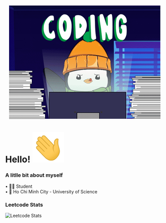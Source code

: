 <p align="center">
  <img src="https://github.com/ducviet5138/ducviet5138/blob/main/coding.gif" alt="coding" />
</p>
     
# Hello! <img src="https://github.com/ABSphreak/ABSphreak/blob/master/gifs/Hi.gif" width=100> 

### A litlle bit about myself
• :man_student: Student \
• :school: Ho Chi Minh City - University of Science

### Leetcode Stats
![Leetcode Stats](https://leetcard.jacoblin.cool/ducviet5138?theme=unicorn&ext=activity&hide=ranking)
